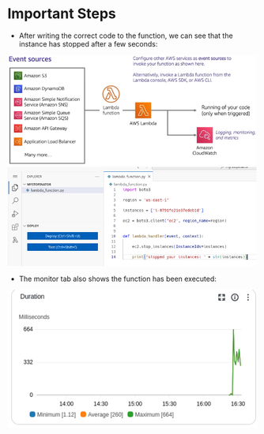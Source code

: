 # Important Steps
- After writing the correct code to the function, we can see that the instance has stopped after a few seconds:

![](./images/11-AWS_lambda_2.png)
![](./images/12-lambda_function.png)

- The monitor tab also shows the function has been executed:

![](./images/14-lambda_monitor.png)